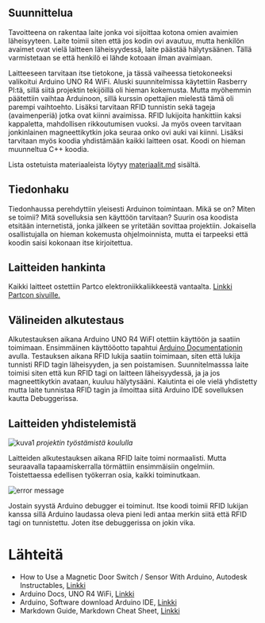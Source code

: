 
## Suunnittelua

Tavoitteena on rakentaa laite jonka voi sijoittaa kotona omien avaimien läheisyyteen. Laite toimii siten että jos kodin ovi avautuu, mutta henkilön avaimet ovat vielä laitteen läheisyydessä, laite päästää hälytysäänen. Tällä varmistetaan se että henkilö ei lähde kotoaan ilman avaimiaan. 

Laitteeseen tarvitaan itse tietokone, ja tässä vaiheessa tietokoneeksi valikoitui Arduino UNO R4 WiFi. Aluski suunnitelmissa käytettiin Rasberry PI:tä, sillä siitä projektin tekijöillä oli hieman kokemusta. Mutta myöhemmin päätettiin vaihtaa Arduinoon, sillä kurssin opettajien mielestä tämä oli parempi vaihtoehto. Lisäksi tarvitaan RFID tunnistin sekä tageja (avaimenperiä) jotka ovat kiinni avaimissa. RFID lukijoita hankittiin kaksi kappaletta, mahdollisen rikkoutumisen vuoksi. Ja myös oveen tarvitaan jonkinlainen magneettikytkin joka seuraa onko ovi auki vai kiinni. Lisäksi tarvitaan myös koodia yhdistämään kaikki laitteen osat. Koodi on hieman muunneltua C++ koodia. 

Lista ostetuista materiaaleista löytyy [materiaalit.md](https://github.com/kreatiini/DLYKH/blob/main/materiaalit.md) sisältä. 



## Tiedonhaku

Tiedonhaussa perehdyttiin yleisesti Arduinon toimintaan. Mikä se on? Miten se toimii? Mitä sovelluksia sen käyttöön tarvitaan? Suurin osa koodista etsitään internetistä, jonka jälkeen se yritetään sovittaa projektiin. Jokaisella osallistujalla on hieman kokemusta ohjelmoinnista, mutta ei tarpeeksi että koodin saisi kokonaan itse kirjoitettua.


## Laitteiden hankinta

Kaikki laitteet ostettiin  Partco elektroniikkaliikkeestä vantaalta. [Linkki Partcon sivuille.](https://www.partco.fi/fi/)


## Välineiden alkutestaus
Alkutestauksen aikana Arduino UNO R4 WiFI otettiin käyttöön ja saatiin toimimaan. Ensimmäinen käyttööotto tapahtui [Arduino Documentationin](https://docs.arduino.cc/hardware/uno-r4-wifi/?_gl=1*18rlor6*_up*MQ..*_ga*NDgzNjE1MDEzLjE3NDQ2MTY5MTY.*_ga_NEXN8H46L5*MTc0NDYxNjkxNC4xLjEuMTc0NDYxNjkyMC4wLjAuODQ0MzMyNDQ0) avulla. Testauksen aikana RFID lukija saatiin toimimaan, siten että lukija tunnisti RFID tagin läheisyyden, ja sen poistamisen. Suunnitelmasssa laite toimisi siten että kun RFID tagi on laitteen läheisyydessä, ja ja jos magneettikytkin avataan, kuuluu hälytysääni. Kaiutinta ei ole vielä yhdistetty mutta laite tunnistaa RFID tagin ja ilmoittaa siitä Arduino IDE sovelluksen kautta Debuggerissa. 

## Laitteiden yhdistelemistä

![kuva1](https://github.com/user-attachments/assets/8693061f-cf86-4335-a8bd-adc87c64afd0)
*projektin työstämistä koululla*

Laitteiden alkutestauksen aikana RFID laite toimi normaalisti. Mutta seuraavalla tapaamiskerralla törmättiin ensimmäisiin ongelmiin. Toistettaessa edellisen työkerran osia, kaikki toiminutkaan.

![error message](https://github.com/user-attachments/assets/32a73202-c83e-483d-8a07-172856e0f897)

Jostain syystä Arduino debugger ei toiminut. Itse koodi toimii RFID lukijan kanssa sillä Arduino laudassa oleva pieni ledi antaa merkin siitä että RFID tagi on tunnistettu. Joten itse debuggerissa on jokin vika. 






# Lähteitä

- How to Use a Magnetic Door Switch / Sensor With Arduino, Autodesk Instructables, [Linkki](https://www.instructables.com/How-to-Use-a-Magnetic-Door-Switch-Sensor-With-Ardu/)
- Arduino Docs, UNO R4 WiFi, [Linkki](https://docs.arduino.cc/hardware/uno-r4-wifi/?_gl=1*18rlor6*_up*MQ..*_ga*NDgzNjE1MDEzLjE3NDQ2MTY5MTY.*_ga_NEXN8H46L5*MTc0NDYxNjkxNC4xLjEuMTc0NDYxNjkyMC4wLjAuODQ0MzMyNDQ0)
- Arduino, Software download Arduino IDE, [Linkki](https://www.arduino.cc/en/software/)
- Markdown Guide, Markdown Cheat Sheet, [Linkki](https://www.markdownguide.org/cheat-sheet/)
